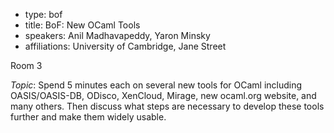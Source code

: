 - type: bof
- title: BoF: New OCaml Tools
- speakers: Anil Madhavapeddy, Yaron Minsky
- affiliations: University of Cambridge, Jane Street

Room 3

*Topic*: Spend 5 minutes each on several new tools for OCaml including
OASIS/OASIS-DB, ODisco, XenCloud, Mirage, new ocaml.org website, and
many others. Then discuss what steps are necessary to develop these
tools further and make them widely usable.
